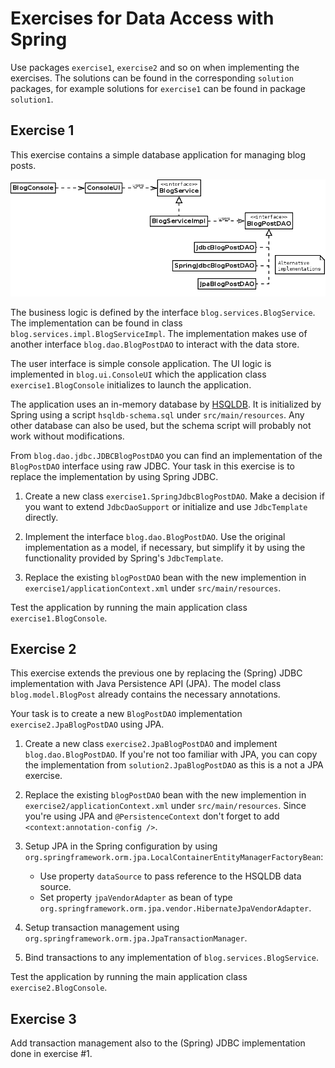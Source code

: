 Exercises for Data Access with Spring
=====================================

Use packages `exercise1`, `exercise2` and so on when implementing the exercises.
The solutions can be found in the corresponding `solution` packages, for example 
solutions for `exercise1` can be found in package `solution1`.

Exercise 1
----------

This exercise contains a simple database application for managing blog posts. 

![UML structure of the blog application.](https://raw.githubusercontent.com/Codecenter/courses-spring-framework/master/Mod05_DAO/uml.png)

The business logic is defined by the interface `blog.services.BlogService`. The
implementation can be found in class `blog.services.impl.BlogServiceImpl`. The
implementation makes use of another interface `blog.dao.BlogPostDAO` to interact
with the data store.

The user interface is simple console application. The UI logic is implemented in
`blog.ui.ConsoleUI` which the application class `exercise1.BlogConsole` 
initializes to launch the application.

The application uses an in-memory database by [HSQLDB](http://www.hsqldb.org). 
It is initialized by Spring using a script `hsqldb-schema.sql` under 
`src/main/resources`. Any other database can also be used, but the schema script 
will probably not work without modifications.

From `blog.dao.jdbc.JDBCBlogPostDAO` you can find an implementation of the 
`BlogPostDAO` interface using raw JDBC. Your task in this exercise is to replace 
the implementation by using Spring JDBC.

1. Create a new class `exercise1.SpringJdbcBlogPostDAO`. Make a decision if you 
   want to extend `JdbcDaoSupport` or initialize and use `JdbcTemplate` 
   directly.
   
2. Implement the interface `blog.dao.BlogPostDAO`. Use the original 
   implementation as a model, if necessary, but simplify it by using the 
   functionality provided by Spring's `JdbcTemplate`.
   
3. Replace the existing `blogPostDAO` bean with the new implemention in 
   `exercise1/applicationContext.xml` under `src/main/resources`.

Test the application by running the main application class `exercise1.BlogConsole`.

Exercise 2
----------

This exercise extends the previous one by replacing the (Spring) JDBC 
implementation with Java Persistence API (JPA). The model class 
`blog.model.BlogPost` already contains the necessary annotations.

Your task is to create a new `BlogPostDAO` implementation 
`exercise2.JpaBlogPostDAO` using JPA. 

1. Create a new class `exercise2.JpaBlogPostDAO` and implement 
   `blog.dao.BlogPostDAO`. If you're not too familiar with JPA, you can copy 
   the implementation from `solution2.JpaBlogPostDAO` as this is a not a JPA 
   exercise.

2. Replace the existing `blogPostDAO` bean with the new implemention in 
   `exercise2/applicationContext.xml` under `src/main/resources`. Since you're 
   using JPA and `@PersistenceContext` don't forget to add 
   `<context:annotation-config />`.

3. Setup JPA in the Spring configuration by using 
   `org.springframework.orm.jpa.LocalContainerEntityManagerFactoryBean`:
    - Use property `dataSource` to pass reference to the HSQLDB data source.
    - Set property `jpaVendorAdapter` as bean of type 
      `org.springframework.orm.jpa.vendor.HibernateJpaVendorAdapter`.

4. Setup transaction management using 
   `org.springframework.orm.jpa.JpaTransactionManager`.

5. Bind transactions to any implementation of `blog.services.BlogService`.

Test the application by running the main application class `exercise2.BlogConsole`.

Exercise 3
----------

Add transaction management also to the (Spring) JDBC implementation done in exercise #1.
